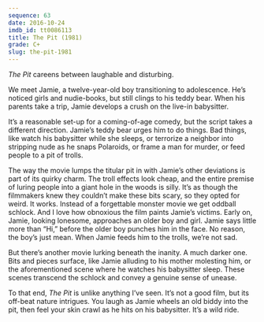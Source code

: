 ```yaml
---
sequence: 63
date: 2016-10-24
imdb_id: tt0086113
title: The Pit (1981)
grade: C+
slug: the-pit-1981
---
```


_The Pit_ careens between laughable and disturbing.

We meet Jamie, a twelve-year-old boy transitioning to adolescence. He’s noticed girls and nudie-books, but still clings to his teddy bear. When his parents take a trip, Jamie develops a crush on the live-in babysitter.

It’s a reasonable set-up for a coming-of-age comedy, but the script takes a different direction. Jamie’s teddy bear urges him to do things. Bad things, like watch his babysitter while she sleeps, or terrorize a neighbor into stripping nude as he snaps Polaroids, or frame a man for murder, or feed people to a pit of trolls.

The way the movie lumps the titular pit in with Jamie’s other deviations is part of its quirky charm. The troll effects look cheap, and the entire premise of luring people into a giant hole in the woods is silly. It’s as though the filmmakers knew they couldn’t make these bits scary, so they opted for weird. It works. Instead of a forgettable monster movie we get oddball schlock. And I love how obnoxious the film paints Jamie’s victims. Early on, Jamie, looking lonesome, approaches an older boy and girl. Jamie says little more than “Hi,” before the older boy punches him in the face. No reason, the boy’s just mean. When Jamie feeds him to the trolls, we’re not sad.

But there’s another movie lurking beneath the inanity. A much darker one. Bits and pieces surface, like Jamie alluding to his mother molesting him, or the aforementioned scene where he watches his babysitter sleep. These scenes transcend the schlock and convey a genuine sense of unease.

To that end, _The Pit_ is unlike anything I’ve seen. It’s not a good film, but its off-beat nature intrigues. You laugh as Jamie wheels an old biddy into the pit, then feel your skin crawl as he hits on his babysitter. It’s a wild ride.